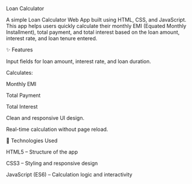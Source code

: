 Loan Calculator

A simple Loan Calculator Web App built using HTML, CSS, and JavaScript.
This app helps users quickly calculate their monthly EMI (Equated Monthly Installment), total payment, and total interest based on the loan amount, interest rate, and loan tenure entered.

✨ Features

Input fields for loan amount, interest rate, and loan duration.

Calculates:

Monthly EMI

Total Payment

Total Interest

Clean and responsive UI design.

Real-time calculation without page reload.

🚀 Technologies Used

HTML5 – Structure of the app

CSS3 – Styling and responsive design

JavaScript (ES6) – Calculation logic and interactivity

